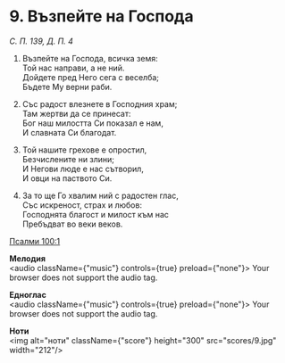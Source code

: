 # 9. Възпейте на Господа

_С. П. 139, Д. П. 4_

1. Възпейте на Господа, всичка земя:  
Той нас направи, а не ний.  
Дойдете пред Него сега с веселба;  
Бъдете Му верни раби.  

2. Със радост влезнете в Господния храм;  
Там жертви да се принесат:  
Бог наш милостта Си показал е нам,  
И славната Си благодат.  

3. Той нашите грехове е опростил,  
Безчислените ни злини;  
И Негови люде е нас сътворил,  
И овци на паството Си.  

4. За то ще Го хвалим ний с радостен глас,  
Със искреност, страх и любов:  
Господнята благост и милост към нас  
Пребъдват во веки веков.

[Псалми 100:1](http://biblia.bg/index.php?k=19&g=100&s=1)

**Мелодия**  
<audio className={"music"} controls={true} preload={"none"}>
    <source src="mp3/9.mp3" type="audio/mpeg"/>
    Your browser does not support the audio tag.
</audio>

**Едноглас**  
<audio className={"music"} controls={true} preload={"none"}>
    <source src="transp/9.mp3" type="audio/mpeg"/>
    Your browser does not support the audio tag.
</audio>

**Ноти**  
<img alt="ноти" className={"score"} height="300" src="scores/9.jpg" width="212"/>
